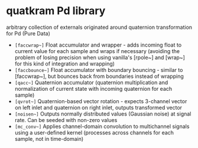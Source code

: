 # quatkram Pd library
arbitrary collection of externals originated around quaternion transformation for Pd (Pure Data)

* `[faccwrap~]` Float accumulator and wrapper - adds incoming float to current value for each sample and wraps if necessary (avoiding the problem of losing precision when using vanilla's [rpole~] and [wrap~] for this kind of integration and wrapping)
* `[faccbounce~]` Float accumulator with boundary bouncing - similar to [faccwrap~], but bounces back from boundaries instead of wrapping
* `[qacc~]` Quaternion accumulator (quaternion multiplication and normalization of current state with incoming quaternion for each sample)
* `[qvrot~]` Quaternion-based vector rotation - expects 3-channel vector on left inlet and quaternion on right inlet, outputs transformed vector
* `[noisen~]` Outputs normally distributed values (Gaussian noise) at signal rate. Can be seeded with non-zero values
* `[mc_conv~]` Applies channel-domain convolution to multichannel signals using a user-defined kernel (processes across channels for each sample, not in time-domain)
